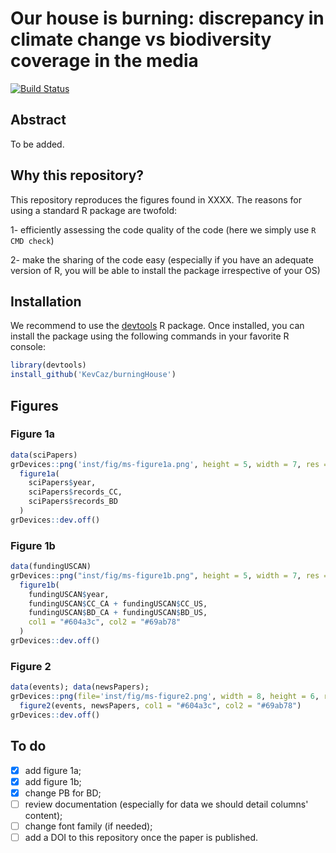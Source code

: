 # Our house is burning: discrepancy in climate change vs biodiversity coverage in the media

[![Build Status](https://travis-ci.org/KevCaz/burningHouse.svg?branch=master)](https://travis-ci.org/KevCaz/burningHouse)


## Abstract

To be added.



## Why this repository?

This repository reproduces the figures found in XXXX.
The reasons for using a standard R package are twofold:

1- efficiently assessing the code quality of the code (here we simply use `R CMD check`)

2- make the sharing of the code easy (especially if you have an adequate version
  of R, you will be able to install the package irrespective of your OS)



## Installation

We recommend to use the [devtools](https://cran.r-project.org/web/packages/devtools/index.html)
R package. Once installed, you can install the package using the following
commands in your favorite R console:

```r
library(devtools)
install_github('KevCaz/burningHouse')
```

## Figures

### Figure 1a

```r
data(sciPapers)
grDevices::png('inst/fig/ms-figure1a.png', height = 5, width = 7, res = 300, unit = 'in')
  figure1a(
    sciPapers$year,
    sciPapers$records_CC,
    sciPapers$records_BD
  )
grDevices::dev.off()
```

<!-- ![](inst/fig/ms-figure1a.png) -->


### Figure 1b

```r
data(fundingUSCAN)
grDevices::png("inst/fig/ms-figure1b.png", height = 5, width = 7, res = 300, unit = "in")
  figure1b(
    fundingUSCAN$year,
    fundingUSCAN$CC_CA + fundingUSCAN$CC_US,
    fundingUSCAN$BD_CA + fundingUSCAN$BD_US,
    col1 = "#604a3c", col2 = "#69ab78"
  )
grDevices::dev.off()
```

<!-- ![](inst/fig/ms-figure1b.png) -->


### Figure 2

```r
data(events); data(newsPapers);
grDevices::png(file='inst/fig/ms-figure2.png', width = 8, height = 6, res = 300, unit = 'in')
  figure2(events, newsPapers, col1 = "#604a3c", col2 = "#69ab78")
grDevices::dev.off()
```

<!-- ![](inst/fig/ms-figure2.png) -->


## To do

- [X] add figure 1a;
- [X] add figure 1b;
- [X] change PB for BD;
- [ ] review documentation (especially for data we should detail columns' content);
- [ ] change font family (if needed);
- [ ] add a DOI to this repository once the paper is published.
